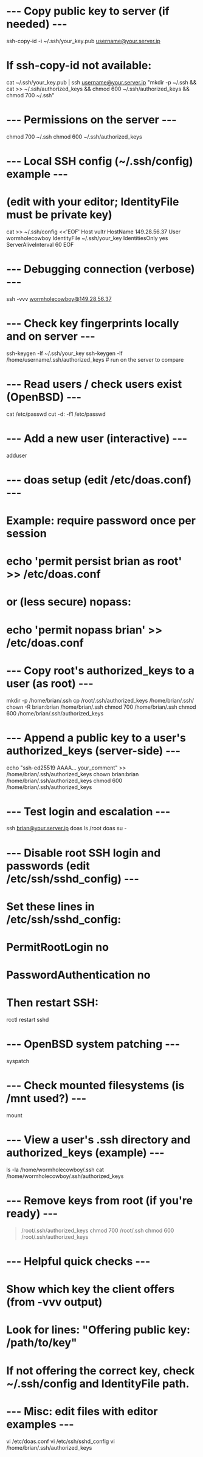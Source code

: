 # --- Copy public key to server (if needed) ---
ssh-copy-id -i ~/.ssh/your_key.pub username@your.server.ip

# If ssh-copy-id not available:
cat ~/.ssh/your_key.pub | ssh username@your.server.ip "mkdir -p ~/.ssh && cat >> ~/.ssh/authorized_keys && chmod 600 ~/.ssh/authorized_keys && chmod 700 ~/.ssh"

# --- Permissions on the server ---
chmod 700 ~/.ssh
chmod 600 ~/.ssh/authorized_keys

# --- Local SSH config (~/.ssh/config) example ---
# (edit with your editor; IdentityFile must be private key)
cat >> ~/.ssh/config <<'EOF'
Host vultr
    HostName 149.28.56.37
    User wormholecowboy
    IdentityFile ~/.ssh/your_key
    IdentitiesOnly yes
    ServerAliveInterval 60
EOF

# --- Debugging connection (verbose) ---
ssh -vvv wormholecowboy@149.28.56.37

# --- Check key fingerprints locally and on server ---
ssh-keygen -lf ~/.ssh/your_key
ssh-keygen -lf /home/username/.ssh/authorized_keys   # run on the server to compare

# --- Read users / check users exist (OpenBSD) ---
cat /etc/passwd
cut -d: -f1 /etc/passwd

# --- Add a new user (interactive) ---
adduser

# --- doas setup (edit /etc/doas.conf) ---
# Example: require password once per session
# echo 'permit persist brian as root' >> /etc/doas.conf
# or (less secure) nopass:
# echo 'permit nopass brian' >> /etc/doas.conf

# --- Copy root's authorized_keys to a user (as root) ---
mkdir -p /home/brian/.ssh
cp /root/.ssh/authorized_keys /home/brian/.ssh/
chown -R brian:brian /home/brian/.ssh
chmod 700 /home/brian/.ssh
chmod 600 /home/brian/.ssh/authorized_keys

# --- Append a public key to a user's authorized_keys (server-side) ---
echo "ssh-ed25519 AAAA... your_comment" >> /home/brian/.ssh/authorized_keys
chown brian:brian /home/brian/.ssh/authorized_keys
chmod 600 /home/brian/.ssh/authorized_keys

# --- Test login and escalation ---
ssh brian@your.server.ip
doas ls /root
doas su -

# --- Disable root SSH login and passwords (edit /etc/ssh/sshd_config) ---
# Set these lines in /etc/ssh/sshd_config:
# PermitRootLogin no
# PasswordAuthentication no
# Then restart SSH:
rcctl restart sshd

# --- OpenBSD system patching ---
syspatch

# --- Check mounted filesystems (is /mnt used?) ---
mount

# --- View a user's .ssh directory and authorized_keys (example) ---
ls -la /home/wormholecowboy/.ssh
cat /home/wormholecowboy/.ssh/authorized_keys

# --- Remove keys from root (if you're ready) ---
> /root/.ssh/authorized_keys
chmod 700 /root/.ssh
chmod 600 /root/.ssh/authorized_keys

# --- Helpful quick checks ---
# Show which key the client offers (from -vvv output)
# Look for lines: "Offering public key: /path/to/key"
# If not offering the correct key, check ~/.ssh/config and IdentityFile path.

# --- Misc: edit files with editor examples ---
vi /etc/doas.conf
vi /etc/ssh/sshd_config
vi /home/brian/.ssh/authorized_keys
